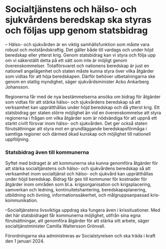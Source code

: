 # Socialtjänstens och hälso- och sjukvårdens beredskap ska styras och följas upp genom statsbidrag

– Hälso\- och sjukvården är en viktig samhällsfunktion som måste vara robust och motståndskraftig. Det gäller både till vardags och under höjd beredskap eller ytterst krig. Genom statsbidrag kan vi styra och följa upp om vi säkerställt detta på ett sätt som inte är möjligt genom överenskommelser. Totalförsvaret och nationens beredskap är just en nationell angelägenhet och staten måste kunna styra över vilka åtgärder som vidtas för att höja beredskapen. Därför behöver utbetalningarna ske genom en statlig myndighet, säger sjukvårdsminister Acko Ankarberg Johansson.

Regionerna får med de nya bestämmelserna ansöka om bidrag för åtgärder som vidtas för att stärka hälso\- och sjukvårdens beredskap så att verksamhet kan upprätthållas under höjd beredskap och då ytterst krig. Ett statsbidrag ger staten större möjlighet än vid en överenskommelse att styra regionerna i frågan om vilka åtgärder som är nödvändiga för att uppnå ett starkt civilt försvar inom hälso\- och sjukvården. Det ger också staten förutsättningar att styra mot en grundläggande beredskapsförmåga i samtliga regioner och därmed ökad kunskap och möjlighet till nationell uppföljning.

### Statsbidrag även till kommunerna

Syftet med bidraget är att kommunerna ska kunna genomföra åtgärder för att stärka socialtjänstens och hälso\- och sjukvårdens beredskap så att verksamhet inom socialtjänst och hälso\- och sjukvård kan upprätthållas under höjd beredskap. Bidrag får ges till kommuner för kostnader för åtgärder inom områden som bl.a. krigsorganisation och krigsplacering, samverkan och ledning, kontinuitetshantering, beredskapsplanering, utbildning och övning, informationssäkerhet, och målgruppsanpassad kris­kommunikation.

–Socialtjänstens livsviktiga uppdrag ska fungera även i krissituationer. Med det här statsbidraget får kommunerna möjlighet, utifrån sina egna förutsättningar, att genomföra åtgärder för att stärka sitt arbete, säger socialtjänstminister Camilla Waltersson Grönvall.

Förordningarna ska administreras av Socialstyrelsen och ska träda i kraft den 1 januari 2024\.
